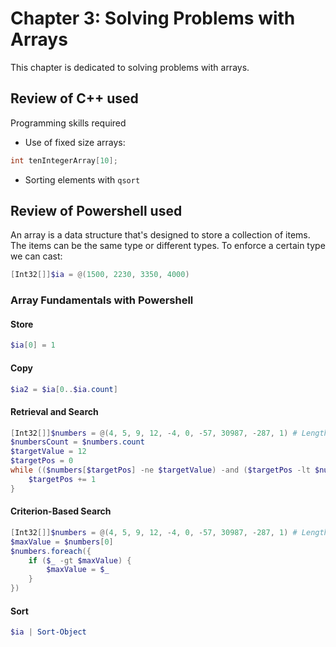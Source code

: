 # Chapter 3: Solving Problems with Arrays

This chapter is dedicated to solving problems with arrays.

## Review of C++ used

Programming skills required

- Use of fixed size arrays:

```cpp
int tenIntegerArray[10];
```

- Sorting elements with `qsort`

## Review of Powershell used

An array is a data structure that's designed to store a collection of items.
The items can be the same type or different types. To enforce a certain type
we can cast:

```powershell
[Int32[]]$ia = @(1500, 2230, 3350, 4000)
```


### Array Fundamentals with Powershell

#### Store

```powershell
$ia[0] = 1
```

#### Copy

```powershell
$ia2 = $ia[0..$ia.count]
```

#### Retrieval and Search

```powershell
[Int32[]]$numbers = @(4, 5, 9, 12, -4, 0, -57, 30987, -287, 1) # Length 10
$numbersCount = $numbers.count
$targetValue = 12
$targetPos = 0
while (($numbers[$targetPos] -ne $targetValue) -and ($targetPos -lt $numbersCount)) {
	$targetPos += 1
}
```

#### Criterion-Based Search

```powershell
[Int32[]]$numbers = @(4, 5, 9, 12, -4, 0, -57, 30987, -287, 1) # Length 10
$maxValue = $numbers[0]
$numbers.foreach({
	if ($_ -gt $maxValue) {
		$maxValue = $_
	}
})
```

#### Sort

```powershell
$ia | Sort-Object
```

